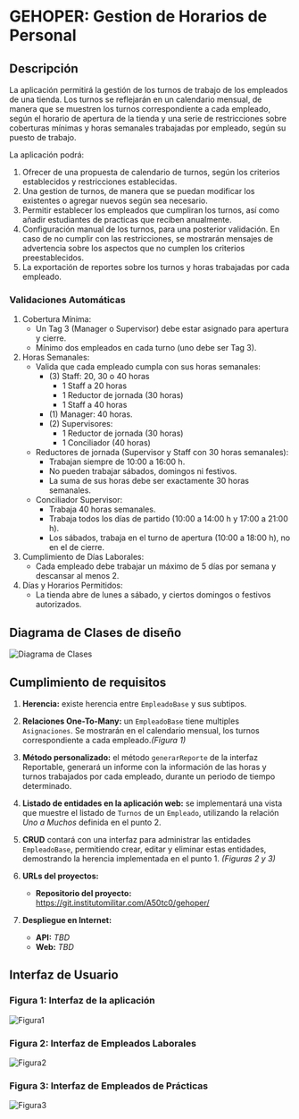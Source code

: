 # GEHOPER: Gestion de Horarios de Personal
## Descripción
La aplicación permitirá la gestión de los turnos de trabajo de los empleados de una tienda.
Los turnos se reflejarán en un calendario mensual, de manera que se muestren los turnos correspondiente a cada empleado, según el horario de apertura de la tienda y una serie de restricciones sobre coberturas mínimas y horas semanales trabajadas por empleado, según su puesto de trabajo.

La aplicación podrá:
1. Ofrecer de una propuesta de calendario de turnos, según los criterios establecidos y restricciones establecidas.
2. Una gestion de turnos, de manera que se puedan modificar los existentes o agregar nuevos según sea necesario.
3. Permitir establecer los empleados que cumpliran los turnos, así como añadir estudiantes de practicas que reciben anualmente.
4. Configuración manual de los turnos, para una posterior validación. En caso de no cumplir con las restricciones, se mostrarán mensajes de advertencia sobre los aspectos que no cumplen los criterios preestablecidos.
5. La exportación de reportes sobre los turnos y horas trabajadas por cada empleado. 
### Validaciones Automáticas
1. Cobertura Mínima:
   * Un Tag 3 (Manager o Supervisor) debe estar asignado para apertura y cierre.
   * Mínimo dos empleados en cada turno (uno debe ser Tag 3).
2. Horas Semanales:
   * Valida que cada empleado cumpla con sus horas semanales:
     * (3) Staff: 20, 30 o 40 horas
       * 1 Staff a 20 horas
       * 1 Reductor de jornada (30 horas)
       * 1 Staff a 40 horas 
     * (1) Manager: 40 horas.
     * (2) Supervisores: 
       * 1 Reductor de jornada (30 horas)
       * 1 Conciliador (40 horas)
   * Reductores de jornada (Supervisor y Staff con 30 horas semanales):
     * Trabajan siempre de 10:00 a 16:00 h.
     * No pueden trabajar sábados, domingos ni festivos.
     * La suma de sus horas debe ser exactamente 30 horas semanales.
   * Conciliador Supervisor:
     * Trabaja 40 horas semanales.
     * Trabaja todos los días de partido (10:00 a 14:00 h y 17:00 a 21:00 h).
     * Los sábados, trabaja en el turno de apertura (10:00 a 18:00 h), no en el de cierre.
3. Cumplimiento de Días Laborales:
   * Cada empleado debe trabajar un máximo de 5 días por semana y descansar al menos 2.
4. Días y Horarios Permitidos:
   * La tienda abre de lunes a sábado, y ciertos domingos o festivos autorizados.

## Diagrama de Clases de diseño
![Diagrama de Clases](https://git.institutomilitar.com/A50tc0/gehoper/-/wikis/Diagramas/GEHOPER_DiagramaClases_3.jpg)

## Cumplimiento de requisitos
1. **Herencia:** existe herencia entre `EmpleadoBase` y sus subtipos.

2. **Relaciones One-To-Many:** un `EmpleadoBase` tiene multiples `Asignaciones`. Se mostrarán en el calendario mensual, los turnos correspondiente a cada empleado.*(Figura 1)*

3. **Método personalizado:** el método `generarReporte` de la interfaz Reportable, generará un informe con la información de las horas y turnos trabajados por cada empleado, durante un periodo de tiempo determinado.

4. **Listado de entidades en la aplicación web:** se implementará una vista que muestre el listado de `Turnos` de un `Empleado`, utilizando la relación *Uno a Muchos* definida en el punto 2.

5. **CRUD** contará con una interfaz para administrar las entidades `EmpleadoBase`, permitiendo crear, editar y eliminar estas entidades, demostrando la herencia implementada en el punto 1. *(Figuras 2 y 3)*

6. **URLs del proyectos:**
   * **Repositorio del proyecto:**  https://git.institutomilitar.com/A50tc0/gehoper/

7. **Despliegue en Internet:**
   * **API:** *TBD*
   * **Web:** *TBD*

## Interfaz de Usuario
### Figura 1: Interfaz de la aplicación
![Figura1](https://git.institutomilitar.com/A50tc0/gehoper/-/wikis/Interfaz/GEHOPER_Interfaz_01.jpg)
### Figura 2: Interfaz de Empleados Laborales
![Figura2](https://git.institutomilitar.com/A50tc0/gehoper/-/wikis/Interfaz/GEHOPER_Empleado_Laboral_01.jpg)
### Figura 3: Interfaz de Empleados de Prácticas
![Figura3](https://git.institutomilitar.com/A50tc0/gehoper/-/wikis/Interfaz/GEHOPER_Empleado_Practicas_01.jpg)
